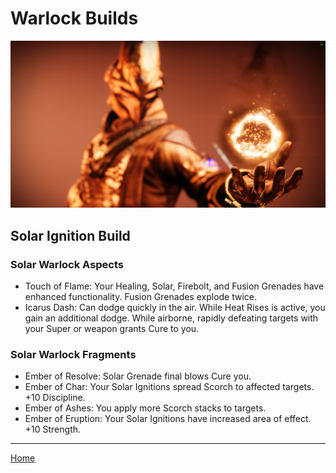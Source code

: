 # Warlock Builds

![lock](./solar-lock.png)

## Solar Ignition Build

### Solar Warlock Aspects

* Touch of Flame: Your Healing, Solar, Firebolt, and Fusion Grenades have enhanced functionality. Fusion Grenades explode twice.
* Icarus Dash: Can dodge quickly in the air. While Heat Rises is active, you gain an additional dodge. While airborne, rapidly defeating targets with your Super or weapon grants Cure to you.

### Solar Warlock Fragments

* Ember of Resolve: Solar Grenade final blows Cure you.
* Ember of Char: Your Solar Ignitions spread Scorch to affected targets. +10 Discipline.
* Ember of Ashes: You apply more Scorch stacks to targets.
* Ember of Eruption: Your Solar Ignitions have increased area of effect. +10 Strength.

---

[Home](../index.md)
